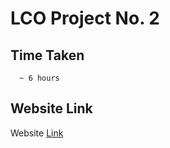 # LCO Project No. 2
   
  ## Time Taken
      ~ 6 hours
  ## Website Link
Website [Link](https://dynamic-shortbread-295c8b.netlify.app/)